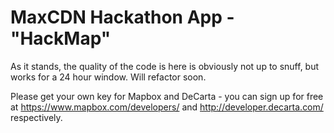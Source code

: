 MaxCDN Hackathon App - "HackMap"
========================

As it stands, the quality of the code is here is obviously not up to snuff, but works for a 24 hour window. Will refactor soon.

Please get your own key for Mapbox and DeCarta - you can sign up for free at https://www.mapbox.com/developers/ and http://developer.decarta.com/ respectively. 
